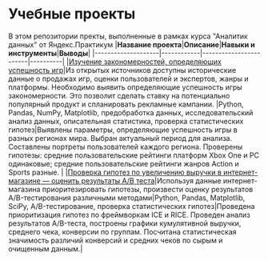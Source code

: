 # Учебные проекты
В этом репозитории пректы, выполненные в рамках курса "Аналитик данных" от Яндекс.Практикум
|**Название проекта**|**Описание**|**Навыки и инструменты**|**Выводы**|
|--------------------|------------|------------------------|----------|
|[Изучение закономерностей, определяющих успешность игр](https://github.com/iriana49/educational-projects/blob/main/computer-games/README.md)|Из открытых источников доступны исторические данные о продажах игр, оценки пользователей и экспертов, жанры и платформы. Необходимо выявить определяющие успешность игры закономерности. Это позволит сделать ставку на потенциально популярный продукт и спланировать рекламные кампании. |Python, Pandas, NumPy, Matplotlib, предобработка данных, исследовательский анализ данных, описательная статистика, проверка статистических гипотез|Выявлены параметры, определяющие успешность игры в разных регионах мира. Выбран актуальный период для анализа. Составлены портреты пользователей каждого региона. Проверены гипотезы: средние пользовательские рейтинги платформ Xbox One и PC одинаковые; средние пользовательские рейтинги жанров Action и Sports разные. |
|[Проверка гипотез по увеличению выручки в интернет-магазине — оценить результаты A/B теста](https://github.com/iriana49/educational-projects/blob/main/a-b-test/README.md)|Используя данные интернет-магазина приоритезировать гипотезы, произвести оценку результатов A/B-тестирования различными методами|Python, Pandas, Matplotlib, SciPy, A/B-тестирование, проверка статистических гипотез|Проведена приоритизация гипотез по фреймворкам ICE и RICE. Проведен анализ результатов A/B-теста, построены графики кумулятивной выручки, среднего чека, конверсии по группам. Посчитана статистическая значимость различий конверсий и средних чеков по сырым и очищенным данным.|

